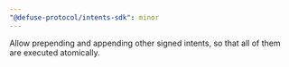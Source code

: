 ```yaml
---
"@defuse-protocol/intents-sdk": minor
---
```


Allow prepending and appending other signed intents, so that all of them are executed atomically.
